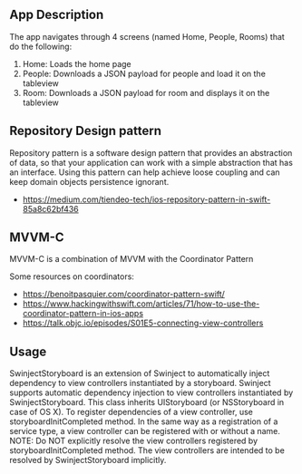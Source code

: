 

## App Description

The app navigates through 4 screens (named Home, People, Rooms) that do the following:

1. Home: Loads the home page
2. People: Downloads a JSON payload for people and load it on the tableview
3. Room: Downloads a JSON payload for room and displays it on the tableview

## Repository Design pattern
Repository pattern is a software design pattern that provides an abstraction of data, so that your application can work with a simple abstraction that has an interface. Using this pattern can help achieve loose coupling and can keep domain objects persistence ignorant.

* https://medium.com/tiendeo-tech/ios-repository-pattern-in-swift-85a8c62bf436


## MVVM-C 

MVVM-C is a combination of MVVM with the Coordinator Pattern

Some resources on coordinators:

* https://benoitpasquier.com/coordinator-pattern-swift/
* https://www.hackingwithswift.com/articles/71/how-to-use-the-coordinator-pattern-in-ios-apps
* https://talk.objc.io/episodes/S01E5-connecting-view-controllers

## Usage

SwinjectStoryboard is an extension of Swinject to automatically inject dependency to view controllers instantiated by a storyboard.
Swinject supports automatic dependency injection to view controllers instantiated by SwinjectStoryboard. This class inherits UIStoryboard (or NSStoryboard in case of OS X). To register dependencies of a view controller, use storyboardInitCompleted method. In the same way as a registration of a service type, a view controller can be registered with or without a name. NOTE: Do NOT explicitly resolve the view controllers registered by storyboardInitCompleted method. The view controllers are intended to be resolved by SwinjectStoryboard implicitly.
